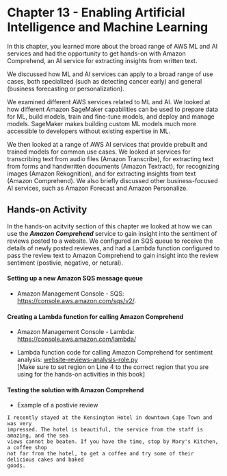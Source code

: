 # Chapter 13 - Enabling Artificial Intelligence and Machine Learning

In this chapter, you learned more about the broad range of AWS ML and AI services
and had the opportunity to get hands-on with Amazon Comprehend, an AI service for
extracting insights from written text.  

We discussed how ML and AI services can apply to a broad range of use cases, both
specialized (such as detecting cancer early) and general (business forecasting or
personalization).  

We examined different AWS services related to ML and AI. We looked at how different
Amazon SageMaker capabilities can be used to prepare data for ML, build models, train
and fine-tune models, and deploy and manage models. SageMaker makes building custom
ML models much more accessible to developers without existing expertise in ML.  

We then looked at a range of AWS AI services that provide prebuilt and trained models for
common use cases. We looked at services for transcribing text from audio files (Amazon
Transcribe), for extracting text from forms and handwritten documents (Amazon
Textract), for recognizing images (Amazon Rekognition), and for extracting insights from
text (Amazon Comprehend). We also briefly discussed other business-focused AI services,
such as Amazon Forecast and Amazon Personalize.

## Hands-on Activity
In the hands-on acitvity section of this chapter we looked at how we can use the ***Amazon Comprehend*** service to gain insight into the sentiment of reviews posted to a website. We configured an SQS queue to receive the details of newly posted reviewes, and had a Lambda function configured to pass the review text to Amazon Comprehend to gain insight into the review sentiment (postivie, negative, or netural). 

#### Setting up a new Amazon SQS message queue

- Amazon Management Console - SQS: https://console.aws.amazon.com/sqs/v2/.

#### Creating a Lambda function for calling Amazon Comprehend

- Amazon Management Console - Lambda: https://console.aws.amazon.com/lambda/

- Lambda function code for calling Amazon Comprehend for sentiment analysis: [website-reviews-analysis-role.py](website-reviews-analysis-role.py)  
  [Make sure to set region on Line 4 to the correct region that you are using for the hands-on activities in this book]

#### Testing the solution with Amazon Comprehend

- Example of a postivie review

```
I recently stayed at the Kensington Hotel in downtown Cape Town and was very
impressed. The hotel is beautiful, the service from the staff is amazing, and the sea
views cannot be beaten. If you have the time, stop by Mary's Kitchen, a coffee shop
not far from the hotel, to get a coffee and try some of their delicious cakes and baked
goods.
```






